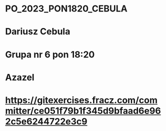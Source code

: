 # PO_2023_PON1820_CEBULA
# Dariusz Cebula
# Grupa nr 6 pon 18:20
# Azazel
# https://gitexercises.fracz.com/committer/ce051f79b1f345d9bfaad6e962c5e6244722e3c9
